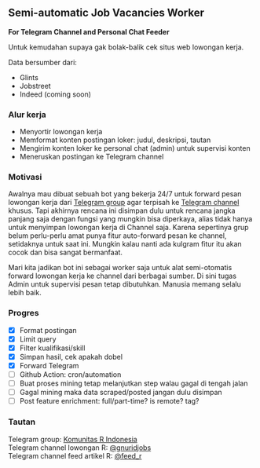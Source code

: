 ## Semi-automatic Job Vacancies Worker

**For Telegram Channel and Personal Chat Feeder**

Untuk kemudahan supaya gak bolak-balik cek situs web lowongan kerja.

Data bersumber dari:

- Glints
- Jobstreet
- Indeed (coming soon)

### Alur kerja

- Menyortir lowongan kerja
- Memformat konten postingan loker: judul, deskripsi, tautan
- Mengirim konten loker ke personal chat (admin) untuk supervisi konten
- Meneruskan postingan ke Telegram channel

### Motivasi

Awalnya mau dibuat sebuah bot yang bekerja 24/7 untuk forward pesan lowongan kerja dari [Telegram group](https://t.me/gnurindonesia/) agar terpisah ke [Telegram channel](https://t.me/gnuridjobs/) khusus. Tapi akhirnya rencana ini disimpan dulu untuk rencana jangka panjang saja dengan fungsi yang mungkin bisa diperkaya, alias tidak hanya untuk menyimpan lowongan kerja di Channel saja. Karena sepertinya grup belum perlu-perlu amat punya fitur auto-forward pesan ke channel, setidaknya untuk saat ini. Mungkin kalau nanti ada kulgram fitur itu akan cocok dan bisa sangat bermanfaat.

Mari kita jadikan bot ini sebagai worker saja untuk alat semi-otomatis forward lowongan kerja ke channel dari berbagai sumber. Di sini tugas Admin untuk supervisi pesan tetap dibutuhkan. Manusia memang selalu lebih baik.

### Progres

-   [x] Format postingan
-   [x] Limit query
-   [x] Filter kualifikasi/skill
-   [x] Simpan hasil, cek apakah dobel
-   [x] Forward Telegram
-   [ ] Github Action: cron/automation
-   [ ] Buat proses mining tetap melanjutkan step walau gagal di tengah jalan
-   [ ] Gagal mining maka data scraped/posted jangan dulu disimpan
-   [ ] Post feature enrichment: full/part-time? is remote? tag?

### Tautan

Telegram group: [Komunitas R Indonesia](https://t.me/GNURIndonesia)  
Telegram channel lowongan R: [\@gnuridjobs](https://t.me/gnuridjobs)   
Telegram channel feed artikel R: [\@feed_r](https://t.me/feed_r)
